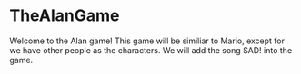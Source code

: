 # TheAlanGame
Welcome to the Alan game! This game will be similiar to Mario, except for we have other people as the characters.
We will add the song SAD! into the game.
